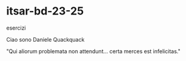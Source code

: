 # itsar-bd-23-25
esercizi

Ciao sono Daniele
Quackquack

"Qui aliorum problemata non attendunt... certa merces est infelicitas."